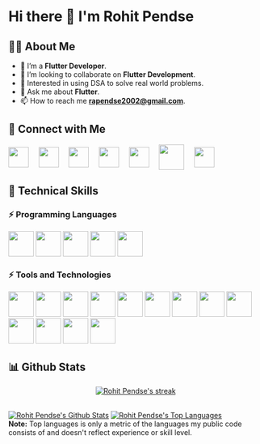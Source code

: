 
# Hi there 👋 I'm Rohit Pendse

## 🙋‍♂️ About Me
- 🌱 I’m a **Flutter Developer**.
- 👯 I’m looking to collaborate on **Flutter Development**.
- 🔭 Interested in using DSA to solve real world problems.
- 💬 Ask me about **Flutter**.
- 📫 How to reach me **rapendse2002@gmail.com**.


## 🤝 Connect with Me
[<img align="center" src="https://cdn.jsdelivr.net/npm/simple-icons@3.1.0/icons/linkedin.svg" height="40px" width="40px"/>][linkedInProfile] &nbsp; &nbsp;
[<img align="center" src="https://cdn.jsdelivr.net/npm/simple-icons@3.1.0/icons/gmail.svg" height="40px" width="40px"/>](mailto:rapendse2002@gmail.com) &nbsp; &nbsp;
[<img align="center" src="https://cdn.jsdelivr.net/npm/simple-icons@3.1.0/icons/codechef.svg" height="40px" width="40px"/>][CodechefProfile] &nbsp; &nbsp;
[<img align="center" src="https://cdn.jsdelivr.net/npm/simple-icons@3.1.0/icons/codeforces.svg" height="40px" width="40px"/>][CodeforcesProfile] &nbsp; &nbsp;
[<img align="center" src="https://cdn.jsdelivr.net/npm/simple-icons@3.1.0/icons/leetcode.svg" height="40px" width="40px"/>][LeetCodeProfile] &nbsp; &nbsp;
[<img align="center" src="https://cdn.jsdelivr.net/npm/simple-icons@3.1.0/icons/geeksforgeeks.svg" height="50px" width="50px"/>][GFGProfile] &nbsp; &nbsp;
[<img align="center" src="https://cdn.jsdelivr.net/npm/simple-icons@3.1.0/icons/hackerrank.svg" height="40px" width="40px"/>][HackerRankProfile] &nbsp; &nbsp;


[linkedInProfile]: https://www.linkedin.com/in/rohit-pendse-13465019b/
[CodechefProfile]: https://www.codechef.com/users/rapendse_123
[CodeforcesProfile]: https://codeforces.com/profile/restless226
[LeetCodeProfile]: https://leetcode.com/restless226/
[GFGProfile]: https://auth.geeksforgeeks.org/user/rohitpendse138/practice/
[HackerRankProfile]: https://www.hackerrank.com/rapendse2002


## 🚀 Technical Skills
### ⚡ Programming Languages
<code><a href="https://devdocs.io/c/" target="_blank"><img height="50" src="https://img.icons8.com/color/48/000000/c-programming.png"></a></code>
<code><a href="https://cplusplus.com/" target="_blank"><img height="50" src="https://img.icons8.com/color/48/000000/c-plus-plus-logo.png"></a></code>
<code><a href="https://docs.oracle.com/en/java/" target="_blank"><img height="50" src="https://www.vectorlogo.zone/logos/java/java-ar21.svg"></a></code>
<code><a href="https://dart.dev/guides" target="_blank"><img height="50" src="https://www.vectorlogo.zone/logos/dartlang/dartlang-ar21.svg"></a></code>
<code><a href="https://www.javascript.com/" target="_blank"><img height="50" src="https://www.vectorlogo.zone/logos/javascript/javascript-ar21.svg"></a></code>
<br>

### ⚡ Tools and Technologies
<code><a href="https://flutter.dev/" target="_blank"><img height="50" src="https://www.vectorlogo.zone/logos/flutterio/flutterio-ar21.svg"></a></code>
<code><a href="https://www.android.com/" target="_blank"><img height="50" src="https://www.vectorlogo.zone/logos/android/android-ar21.svg"></a></code>
</code><code><a href="https://nodejs.org/en/" target="_blank"><img height="50" src="https://www.vectorlogo.zone/logos/nodejs/nodejs-icon.svg"></a></code>
<code><a href="https://reactjs.org/" target="_blank"><img height="50" src="https://www.vectorlogo.zone/logos/reactjs/reactjs-ar21.svg"></a></code>
<code><a href="https:#" target="_blank"><img height="50" src="https://www.vectorlogo.zone/logos/w3_html5/w3_html5-ar21.svg"></a></code>
<code><a href="https://graphql.org/learn/" target="_blank"><img height="50" src="https://www.vectorlogo.zone/logos/graphql/graphql-ar21.svg"></a></code>
<code><a href="https://www.mongodb.com/" target="_blank"><img height="50" src="https://www.vectorlogo.zone/logos/mongodb/mongodb-ar21.svg"></a></code>
</code><code><a href="https://www.mysql.com/" target="_blank"><img height="50" src="https://www.vectorlogo.zone/logos/mysql/mysql-ar21.svg"></a></code>
<code><a href="https://www.firebase.com/" target="_blank"><img height="50" src="https://www.vectorlogo.zone/logos/firebase/firebase-ar21.svg"></a></code>
<code><a href="https://git-scm.com/" target="_blank"><img height="50" src="https://www.vectorlogo.zone/logos/git-scm/git-scm-ar21.svg"></a></code>
<code><a href="https://github.com/" target="_blank"><img height="50" src="https://www.vectorlogo.zone/logos/github/github-ar21.svg"></a></code>
<code><a href="https://www.postman.com/" target="_blank"><img height="50" src="https://www.vectorlogo.zone/logos/getpostman/getpostman-ar21.svg"></a></code>
<code><a href="https://play.google.com/" target="_blank"><img height="50" src="https://www.vectorlogo.zone/logos/google_play/google_play-ar21.svg"></a></code>
<br>


## 📊 Github Stats
<p align="center">
    <a href="https://github.com/restless226/github-readme-streak-stats">
        <img title="🔥 Get streak stats for your profile at git.io/streak-stats" alt="Rohit Pendse's streak" src="https://github-readme-streak-stats.herokuapp.com/?user=restless226&theme=black-ice&hide_border=true&stroke=0000&background=060A0CD0"/>
    </a>
</p>

  <br/>
    <a href="https://github.com/restless226/github-readme-stats"><img alt="Rohit Pendse's Github Stats" src="https://github-readme-stats.vercel.app/api?username=restless226&show_icons=true&count_private=true&theme=react&hide_border=true&bg_color=0D1117" /></a>
  <a href="https://github.com/restless226/github-readme-stats"><img alt="Rohit Pendse's Top Languages" src="https://github-readme-stats.vercel.app/api/top-langs/?username=restless226&langs_count=8&count_private=true&layout=compact&theme=react&hide_border=true&bg_color=0D1117" /></a>
  <br/>
  <b>Note:</b> Top languages is only a metric of the languages my public code consists of and doesn't reflect experience or skill level.
